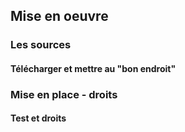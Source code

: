 ## Mise en oeuvre
### Les sources
#### Télécharger et mettre au "bon endroit"
### Mise en place - droits
#### Test et droits